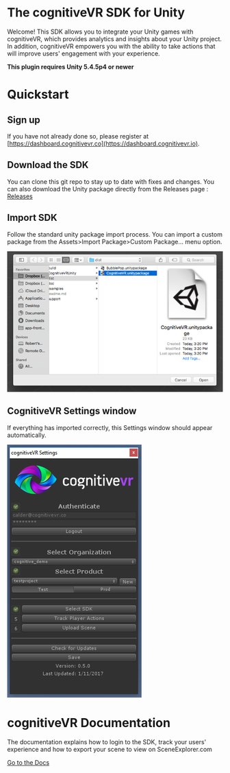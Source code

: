 The cognitiveVR SDK for Unity
=========
Welcome!  This SDK allows you to integrate your Unity games with cognitiveVR, which provides analytics and insights about your Unity project.  In addition, cognitiveVR empowers you with the ability to take actions that will improve users' engagement with your experience.

**This plugin requires Unity 5.4.5p4 or newer**

Quickstart
=========
## Sign up
If you have not already done so, please register at
[https://dashboard.cognitivevr.co](https://dashboard.cognitivevr.io).

## Download the SDK
You can clone this git repo to stay up to date with fixes and changes. You can also download the Unity package directly from the Releases page : [Releases](https://github.com/CognitiveVR/cvr-sdk-unity/releases)

## Import SDK
Follow the standard unity package import process. You can import a custom package from the Assets>Import Package>Custom Package... menu option.

![Importing the Custom Package for the cognitiveVR SDK](doc/25_import_custom_package_bubblepop.png)

## CognitiveVR Settings window
If everything has imported correctly, this Settings window should appear automatically.

![cognitiveVR Settings Popup](doc/settings_window.png)

cognitiveVR Documentation
=========
The documentation explains how to login to the SDK, track your users' experience and how to export your scene to view on SceneExplorer.com

[Go to the Docs](http://docs.cognitivevr.io/unity/get-started/)